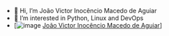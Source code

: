 - 👋 Hi, I’m João Victor Inocêncio Macedo de Aguiar
- 👀 I’m interested in Python, Linux and DevOps
- [![image](https://img.shields.io/badge/LinkedIn-0077B5?style=for-the-badge&logo=linkedin&logoColor=white) [João Victor Inocêncio Macedo de Aguiar](https://www.linkedin.com/in/macedo-dev/)]

<!---
macdjoao/macdjoao is a ✨ special ✨ repository because its `README.md` (this file) appears on your GitHub profile.
You can click the Preview link to take a look at your changes.
--->
